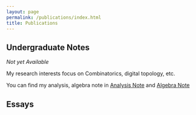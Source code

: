 ```yaml
---
layout: page
permalink: /publications/index.html
title: Publications
---
```


## Undergraduate Notes
*Not yet Available* 

My research interests focus on Combinatorics, digital topology, etc.

You can find my analysis, algebra note in [Analysis Note](https://Sam-superlab.github.io/blob/main/file/Analysis%20Note%20Math/main.pdf) and [Algebra Note](https://github.com/Sam-superlab.github.io/blob/main/file/Algebra%20Note%20Math/main.pdf)

## Essays